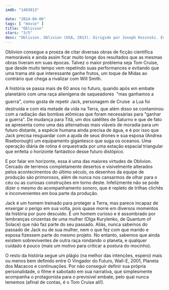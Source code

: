 ```yaml
---
imdb: "1483013"

date: "2014-04-06"
tags: [ "movie" ]
title: "Oblivion"
stars: "3/5"
desc: "Oblivion. Oblivion (USA, 2013). Dirigido por Joseph Kosinski. Escrito por Karl Gajdusek, Michael Arndt, Joseph Kosinski. Com Tom Cruise, Morgan Freeman, Olga Kurylenko, Andrea Riseborough, Nikolaj Coster-Waldau, Melissa Leo, Zoë Bell, Abigail Lowe, Isabelle Lowe."
---
```

Oblivion consegue a proeza de citar diversas obras de ficção científica memoráveis e ainda assim ficar muito longe dos resultados que as mesmas obras tiveram em suas épocas. Talvez o maior problema seja Tom Cruise, que desde muito tempo vem repetindo suas performances e evitando que uma trama até que interessante ganhe frutos, um toque de Midas ao contrário que chega a rivalizar com Will Smith.

A história se passa mais de 60 anos no futuro, quando após em embate planetário com uma raça alienígena de saqueadores  "mas ganhamos a guerra", como gosta de repetir Jack, personagem de Cruise  a Lua foi destruída e com ela metade da vida na Terra, que além disso se contaminou com a radiação das bombas atômicas que foram necessárias para "ganhar a guerra". De mudança para Titã, um dos satélites de Saturno e que de fato se apresenta como uma das alternativas mais viáveis de moradia para um futuro distante, a espécie humana ainda precisa de água, e é por isso que Jack precisa resguardar com a ajuda de seus drones e sua esposa (Andrea Riseborough) um equipamento gigantesco que suga os oceanos. Uma operação diária de rotina é orquestrada por uma estação espacial triangular que enfeita o horizonte fantástico desse futuro distópico.

E por falar em horizonte, essa é uma das maiores virtudes de Oblivion. Cercado de terrenos completamente desertos e visivelmente alterados pelos acontecimentos do último século, os desenhos da equipe de produção são primorosos, além de nunca nos cansarmos de olhar para o céu ou as curiosas construções em torno deste. Infelizmente não se pode dizer o mesmo do acompanhamento sonoro, que é repleto de trilhas clichês e inconvenientes em boa parte da produção.

Jack é um homem treinado para proteger a Terra, mas parece incapaz de enxergar o perigo em sua volta, pois quase morre em diversos momentos da história por puro descuido. É um homem curioso e é assombrado por lembranças cinzentas de uma mulher (Olga Kurylenko, de Quantum of Solace) que não faz parte do seu passado. Aliás, nunca sabemos do passado de Jack ou de sua mulher, nem o que fez com que marido e esposa fizessem parte do mesmo projeto. No entanto, sabemos que ainda existem sobreviventes de outra raça rondando o planeta, e qualquer cuidado é pouco (mais um motivo para criticar a postura do mocinho).

O resto da história segue um plágio (na melhor das intenções, espero) mais ou menos bem definido entre O Vingador do Futuro, Wall-E, 2001, Planeta dos Macacos e continuações. Por não conseguir definir sua própria personalidade, o filme é sabotado em sua narrativa, que simplesmente acompanha o protagonista para o previsível embate, pelo qual nunca tememos (afinal de contas, é o Tom Cruise ali!).

